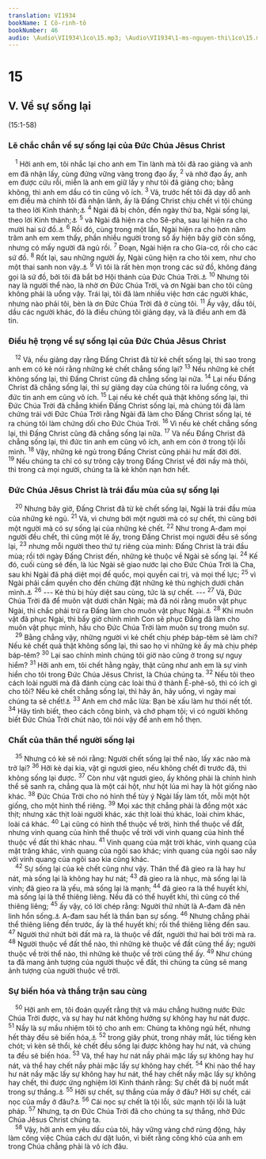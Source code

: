 ```yaml
---
translation: VI1934
bookName: I Cô-rinh-tô 
bookNumber: 46
audio: \Audio\VI1934\1co\15.mp3; \Audio\VI1934\1-ms-nguyen-thi\1co\15.mp3; \Audio\VI1934\2-ms-david-dong\1co\15.mp3
---
```


<div class="title"><h1>15</h1><h2>V. Về sự sống lại</h2><p>(15:1-58)</p><h3>Lẽ chắc chắn về sự sống lại của Đức Chúa Jêsus Christ</h3></div>
<span class="verse 1co_15_1"> <sup>1</sup> Hỡi anh em, tôi nhắc lại cho anh em Tin lành mà tôi đã rao giảng và anh em đã nhận lấy, cùng đứng vững vàng trong đạo ấy, </span>
<span class="verse 1co_15_2"><sup>2</sup> và nhờ đạo ấy, anh em được cứu rỗi, miễn là anh em giữ lấy y như tôi đã giảng cho; bằng không, thì anh em dầu có tin cũng vô ích. </span>
<span class="verse 1co_15_3"><sup>3</sup> Vả, trước hết tôi đã dạy dỗ anh em điều mà chính tôi đã nhận lãnh, ấy là Đấng Christ chịu chết vì tội chúng ta theo lời Kinh thánh;<a data-toggle="tooltip" data-placement="bottom" title="Es 53:5-12">⚓</a></span>
<span class="verse 1co_15_4"><sup>4</sup> Ngài đã bị chôn, đến ngày thứ ba, Ngài sống lại, theo lời Kinh thánh;<a data-toggle="tooltip" data-placement="bottom" title="Thi 16:8-10; Mat 12:40; Cong 2:24-32">⚓</a></span>
<span class="verse 1co_15_5"><sup>5</sup> và Ngài đã hiện ra cho Sê-pha, sau lại hiện ra cho mười hai sứ đồ.<a data-toggle="tooltip" data-placement="bottom" title="Mat 28:16-17; Mac 16:14; Lu 24:34,36; Gi 20:19">⚓</a></span>
<span class="verse 1co_15_6"><sup>6</sup> Rồi đó, cùng trong một lần, Ngài hiện ra cho hơn năm trăm anh em xem thấy, phần nhiều người trong số ấy hiện bây giờ còn sống, nhưng có mấy người đã ngủ rồi. </span>
<span class="verse 1co_15_7"><sup>7</sup> Đoạn, Ngài hiện ra cho Gia-cơ, rồi cho các sứ đồ. </span>
<span class="verse 1co_15_8"><sup>8</sup> Rốt lại, sau những người ấy, Ngài cũng hiện ra cho tôi xem, như cho một thai sanh non vậy.<a data-toggle="tooltip" data-placement="bottom" title="Cong 9:3-6">⚓</a></span>
<span class="verse 1co_15_9"><sup>9</sup> Vì tôi là rất hèn mọn trong các sứ đồ, không đáng gọi là sứ đồ, bởi tôi đã bắt bớ Hội thánh của Đức Chúa Trời.<a data-toggle="tooltip" data-placement="bottom" title="Cong 8:3">⚓</a></span>
<span class="verse 1co_15_10"><sup>10</sup> Nhưng tôi nay là người thể nào, là nhờ ơn Đức Chúa Trời, và ơn Ngài ban cho tôi cũng không phải là uổng vậy. Trái lại, tôi đã làm nhiều việc hơn các người khác, nhưng nào phải tôi, bèn là ơn Đức Chúa Trời đã ở cùng tôi. </span>
<span class="verse 1co_15_11"><sup>11</sup> Ấy vậy, dầu tôi, dầu các người khác, đó là điều chúng tôi giảng dạy, và là điều anh em đã tin. <br/></span>
<div class="title"><h3>Điều hệ trọng về sự sống lại của Đức Chúa Jêsus Christ</h3></div>
<span class="verse 1co_15_12"> <sup>12</sup> Vả, nếu giảng dạy rằng Đấng Christ đã từ kẻ chết sống lại, thì sao trong anh em có kẻ nói rằng những kẻ chết chẳng sống lại? </span>
<span class="verse 1co_15_13"><sup>13</sup> Nếu những kẻ chết không sống lại, thì Đấng Christ cũng đã chẳng sống lại nữa. </span>
<span class="verse 1co_15_14"><sup>14</sup> Lại nếu Đấng Christ đã chẳng sống lại, thì sự giảng dạy của chúng tôi ra luống công, và đức tin anh em cũng vô ích. </span>
<span class="verse 1co_15_15"><sup>15</sup> Lại nếu kẻ chết quả thật không sống lại, thì Đức Chúa Trời đã chẳng khiến Đấng Christ sống lại, mà chúng tôi đã làm chứng trái với Đức Chúa Trời rằng Ngài đã làm cho Đấng Christ sống lại, té ra chúng tôi làm chứng dối cho Đức Chúa Trời. </span>
<span class="verse 1co_15_16"><sup>16</sup> Vì nếu kẻ chết chẳng sống lại, thì Đấng Christ cũng đã chẳng sống lại nữa. </span>
<span class="verse 1co_15_17"><sup>17</sup> Và nếu Đấng Christ đã chẳng sống lại, thì đức tin anh em cũng vô ích, anh em còn ở trong tội lỗi mình. </span>
<span class="verse 1co_15_18"><sup>18</sup> Vậy, những kẻ ngủ trong Đấng Christ cũng phải hư mất đời đời. </span>
<span class="verse 1co_15_19"><sup>19</sup> Nếu chúng ta chỉ có sự trông cậy trong Đấng Christ về đời nầy mà thôi, thì trong cả mọi người, chúng ta là kẻ khốn nạn hơn hết. <br/></span>
<div class="title"><h3>Đức Chúa Jêsus Christ là trái đầu mùa của sự sống lại</h3></div>
<span class="verse 1co_15_20"> <sup>20</sup> Nhưng bây giờ, Đấng Christ đã từ kẻ chết sống lại, Ngài là trái đầu mùa của những kẻ ngủ. </span>
<span class="verse 1co_15_21"><sup>21</sup> Vả, vì chưng bởi một người mà có sự chết, thì cũng bởi một người mà có sự sống lại của những kẻ chết. </span>
<span class="verse 1co_15_22"><sup>22</sup> Như trong A-đam mọi người đều chết, thì cũng một lẽ ấy, trong Đấng Christ mọi người đều sẽ sống lại, </span>
<span class="verse 1co_15_23"><sup>23</sup> nhưng mỗi người theo thứ tự riêng của mình: Đấng Christ là trái đầu mùa; rồi tới ngày Đấng Christ đến, những kẻ thuộc về Ngài sẽ sống lại. </span>
<span class="verse 1co_15_24"><sup>24</sup> Kế đó, cuối cùng sẽ đến, là lúc Ngài sẽ giao nước lại cho Đức Chúa Trời là Cha, sau khi Ngài đã phá diệt mọi đế quốc, mọi quyền cai trị, và mọi thế lực; </span>
<span class="verse 1co_15_25"><sup>25</sup> vì Ngài phải cầm quyền cho đến chừng đặt những kẻ thù nghịch dưới chân mình.<a data-toggle="tooltip" data-placement="bottom" title="Thi 110:1">⚓</a></span>
<span class="verse 1co_15_26"><sup>26</sup> --- Kẻ thù bị hủy diệt sau cùng, tức là sự chết. --- </span>
<span class="verse 1co_15_27"><sup>27</sup> Vả, Đức Chúa Trời đã để muôn vật dưới chân Ngài; mà đã nói rằng muôn vật phục Ngài, thì chắc phải trừ ra Đấng làm cho muôn vật phục Ngài.<a data-toggle="tooltip" data-placement="bottom" title="Thi 8:6">⚓</a></span>
<span class="verse 1co_15_28"><sup>28</sup> Khi muôn vật đã phục Ngài, thì bấy giờ chính mình Con sẽ phục Đấng đã làm cho muôn vật phục mình, hầu cho Đức Chúa Trời làm muôn sự trong muôn sự. <br/></span>
<span class="verse 1co_15_29"> <sup>29</sup> Bằng chẳng vậy, những người vì kẻ chết chịu phép báp-têm sẽ làm chi? Nếu kẻ chết quả thật không sống lại, thì sao họ vì những kẻ ấy mà chịu phép báp-têm? </span>
<span class="verse 1co_15_30"><sup>30</sup> Lại sao chính mình chúng tôi giờ nào cũng ở trong sự nguy hiểm? </span>
<span class="verse 1co_15_31"><sup>31</sup> Hỡi anh em, tôi chết hằng ngày, thật cũng như anh em là sự vinh hiển cho tôi trong Đức Chúa Jêsus Christ, là Chúa chúng ta. </span>
<span class="verse 1co_15_32"><sup>32</sup> Nếu tôi theo cách loài người mà đã đánh cùng các loài thú ở thành Ê-phê-sô, thì có ích gì cho tôi? Nếu kẻ chết chẳng sống lại, thì hãy ăn, hãy uống, vì ngày mai chúng ta sẽ chết!<a data-toggle="tooltip" data-placement="bottom" title="Es 22:13">⚓</a></span>
<span class="verse 1co_15_33"><sup>33</sup> Anh em chớ mắc lừa: Bạn bè xấu làm hư thói nết tốt. </span>
<span class="verse 1co_15_34"><sup>34</sup> Hãy tỉnh biết, theo cách công bình, và chớ phạm tội; vì có người không biết Đức Chúa Trời chút nào, tôi nói vậy để anh em hổ thẹn. <br/></span>
<div class="title"><h3>Chất của thân thể người sống lại</h3></div>
<span class="verse 1co_15_35"> <sup>35</sup> Nhưng có kẻ sẽ nói rằng: Người chết sống lại thể nào, lấy xác nào mà trở lại? </span>
<span class="verse 1co_15_36"><sup>36</sup> Hỡi kẻ dại kia, vật gì ngươi gieo, nếu không chết đi trước đã, thì không sống lại được. </span>
<span class="verse 1co_15_37"><sup>37</sup> Còn như vật ngươi gieo, ấy không phải là chính hình thể sẽ sanh ra, chẳng qua là một cái hột, như hột lúa mì hay là hột giống nào khác. </span>
<span class="verse 1co_15_38"><sup>38</sup> Đức Chúa Trời cho nó hình thể tùy ý Ngài lấy làm tốt, mỗi một hột giống, cho một hình thể riêng. </span>
<span class="verse 1co_15_39"><sup>39</sup> Mọi xác thịt chẳng phải là đồng một xác thịt; nhưng xác thịt loài người khác, xác thịt loài thú khác, loài chim khác, loài cá khác. </span>
<span class="verse 1co_15_40"><sup>40</sup> Lại cũng có hình thể thuộc về trời, hình thể thuộc về đất, nhưng vinh quang của hình thể thuộc về trời với vinh quang của hình thể thuộc về đất thì khác nhau. </span>
<span class="verse 1co_15_41"><sup>41</sup> Vinh quang của mặt trời khác, vinh quang của mặt trăng khác, vinh quang của ngôi sao khác; vinh quang của ngôi sao nầy với vinh quang của ngôi sao kia cũng khác. <br/></span>
<span class="verse 1co_15_42"> <sup>42</sup> Sự sống lại của kẻ chết cũng như vậy. Thân thể đã gieo ra là hay hư nát, mà sống lại là không hay hư nát; </span>
<span class="verse 1co_15_43"><sup>43</sup> đã gieo ra là nhục, mà sống lại là vinh; đã gieo ra là yếu, mà sống lại là mạnh; </span>
<span class="verse 1co_15_44"><sup>44</sup> đã gieo ra là thể huyết khí, mà sống lại là thể thiêng liêng. Nếu đã có thể huyết khí, thì cũng có thể thiêng liêng; </span>
<span class="verse 1co_15_45"><sup>45</sup> ấy vậy, có lời chép rằng: Người thứ nhứt là A-đam đã nên linh hồn sống.<a data-toggle="tooltip" data-placement="bottom" title="Sa 2:7">⚓</a> A-đam sau hết là thần ban sự sống. </span>
<span class="verse 1co_15_46"><sup>46</sup> Nhưng chẳng phải thể thiêng liêng đến trước, ấy là thể huyết khí; rồi thể thiêng liêng đến sau. </span>
<span class="verse 1co_15_47"><sup>47</sup> Người thứ nhứt bởi đất mà ra, là thuộc về đất, người thứ hai bởi trời mà ra. </span>
<span class="verse 1co_15_48"><sup>48</sup> Người thuộc về đất thể nào, thì những kẻ thuộc về đất cũng thể ấy; người thuộc về trời thể nào, thì những kẻ thuộc về trời cũng thể ấy. </span>
<span class="verse 1co_15_49"><sup>49</sup> Như chúng ta đã mang ảnh tượng của người thuộc về đất, thì chúng ta cũng sẽ mang ảnh tượng của người thuộc về trời. <br/></span>
<div class="title"><h3>Sự biến hóa và thắng trận sau cùng</h3></div>
<span class="verse 1co_15_50"> <sup>50</sup> Hỡi anh em, tôi đoán quyết rằng thịt và máu chẳng hưởng nước Đức Chúa Trời được, và sự hay hư nát không hưởng sự không hay hư nát được. </span>
<span class="verse 1co_15_51"><sup>51</sup> Nầy là sự mầu nhiệm tôi tỏ cho anh em: Chúng ta không ngủ hết, nhưng hết thảy đều sẽ biến hóa,<a data-toggle="tooltip" data-placement="bottom" title="1Te 4:15-17">⚓</a></span>
<span class="verse 1co_15_52"><sup>52</sup> trong giây phút, trong nháy mắt, lúc tiếng kèn chót; vì kèn sẽ thổi, kẻ chết đều sống lại được không hay hư nát, và chúng ta đều sẽ biến hóa. </span>
<span class="verse 1co_15_53"><sup>53</sup> Vả, thể hay hư nát nầy phải mặc lấy sự không hay hư nát, và thể hay chết nầy phải mặc lấy sự không hay chết. </span>
<span class="verse 1co_15_54"><sup>54</sup> Khi nào thể hay hư nát nầy mặc lấy sự không hay hư nát, thể hay chết nầy mặc lấy sự không hay chết, thì được ứng nghiệm lời Kinh thánh rằng: Sự chết đã bị nuốt mất trong sự thắng.<a data-toggle="tooltip" data-placement="bottom" title="Es 25:8">⚓</a></span>
<span class="verse 1co_15_55"><sup>55</sup> Hỡi sự chết, sự thắng của mầy ở đâu? Hỡi sự chết, cái nọc của mầy ở đâu?<a data-toggle="tooltip" data-placement="bottom" title="Os 13:14">⚓</a></span>
<span class="verse 1co_15_56"><sup>56</sup> Cái nọc sự chết là tội lỗi, sức mạnh tội lỗi là luật pháp. </span>
<span class="verse 1co_15_57"><sup>57</sup> Nhưng, tạ ơn Đức Chúa Trời đã cho chúng ta sự thắng, nhờ Đức Chúa Jêsus Christ chúng ta. <br/></span>
<span class="verse 1co_15_58"> <sup>58</sup> Vậy, hỡi anh em yêu dấu của tôi, hãy vững vàng chớ rúng động, hãy làm công việc Chúa cách dư dật luôn, vì biết rằng công khó của anh em trong Chúa chẳng phải là vô ích đâu. <br/></span>
